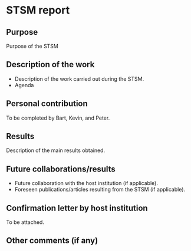 # STSM report

## Purpose

Purpose of the STSM

## Description of the work

* Description of the work carried out during the STSM.
* Agenda

## Personal contribution

To be completed by Bart, Kevin, and Peter.

## Results

Description of the main results obtained.

## Future collaborations/results

* Future collaboration with the host institution (if applicable).
* Foreseen publications/articles resulting from the STSM (if applicable).

## Confirmation letter by host institution

To be attached.

## Other comments (if any)
